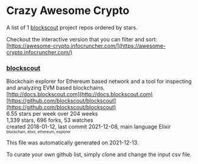 # Crazy Awesome Crypto
A list of 1 [blockscout](https://github.com/blockscout) project repos ordered by stars.  

Checkout the interactive version that you can filter and sort: 
[https://awesome-crypto.infocruncher.com/](https://awesome-crypto.infocruncher.com/)  


### [blockscout](https://github.com/blockscout/blockscout)  
Blockchain explorer for Ethereum based network and a tool for inspecting and analyzing EVM based blockchains.   
[http://docs.blockscout.com](http://docs.blockscout.com)  
[https://github.com/blockscout/blockscout](https://github.com/blockscout/blockscout)  
6.55 stars per week over 204 weeks  
1,339 stars, 696 forks, 53 watches  
created 2018-01-12, last commit 2021-12-08, main language Elixir  
<sub><sup>blockchain, elixir, ethereum, explorer</sup></sub>


This file was automatically generated on 2021-12-13.  

To curate your own github list, simply clone and change the input csv file.  